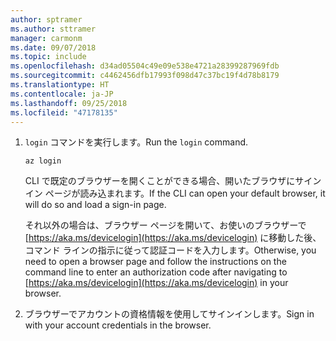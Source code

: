 ```yaml
---
author: sptramer
ms.author: sttramer
manager: carmonm
ms.date: 09/07/2018
ms.topic: include
ms.openlocfilehash: d34ad05504c49e09e538e4721a28399287969fdb
ms.sourcegitcommit: c4462456dfb17993f098d47c37bc19f4d78b8179
ms.translationtype: HT
ms.contentlocale: ja-JP
ms.lasthandoff: 09/25/2018
ms.locfileid: "47178135"
---
```

1. <span data-ttu-id="02420-101">`login` コマンドを実行します。</span><span class="sxs-lookup"><span data-stu-id="02420-101">Run the `login` command.</span></span>

    ```azurecli-interactive
    az login
    ```

    <span data-ttu-id="02420-102">CLI で既定のブラウザーを開くことができる場合、開いたブラウザにサインイン ページが読み込まれます。</span><span class="sxs-lookup"><span data-stu-id="02420-102">If the CLI can open your default browser, it will do so and load a sign-in page.</span></span>

    <span data-ttu-id="02420-103">それ以外の場合は、ブラウザー ページを開いて、お使いのブラウザーで [https://aka.ms/devicelogin](https://aka.ms/devicelogin) に移動した後、コマンド ラインの指示に従って認証コードを入力します。</span><span class="sxs-lookup"><span data-stu-id="02420-103">Otherwise, you need to open a browser page and follow the instructions on the command line to enter an  authorization code after navigating to [https://aka.ms/devicelogin](https://aka.ms/devicelogin) in your browser.</span></span>

2. <span data-ttu-id="02420-104">ブラウザーでアカウントの資格情報を使用してサインインします。</span><span class="sxs-lookup"><span data-stu-id="02420-104">Sign in with your account credentials in the browser.</span></span>
